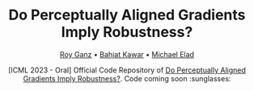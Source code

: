 <h1 align="center">
  <br>
Do Perceptually Aligned Gradients Imply Robustness?
  <br>
</h1>
<p align="center">
  <a href="https://github.com/royg27">Roy Ganz</a> •
  <a href="https://bahjat-kawar.github.io">Bahjat Kawar</a> •
  <a href="https://elad.cs.technion.ac.il/">Michael Elad</a>
</p>
<p align="center">
[ICML 2023 - Oral] Official Code Repository of <a href="https://arxiv.org/abs/2207.11378">Do Perceptually Aligned Gradients Imply Robustness?</a>. Code coming soon :sunglasses:
</p>
